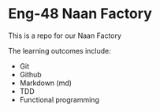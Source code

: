 # Eng-48 Naan Factory

This is a repo for our Naan Factory

The learning outcomes include:
 - Git
 - Github
 - Markdown (md)
 - TDD
 - Functional programming
 